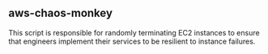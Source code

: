 ## aws-chaos-monkey
This script is responsible for randomly terminating EC2 instances to ensure that engineers implement their services to be resilient to instance failures.
